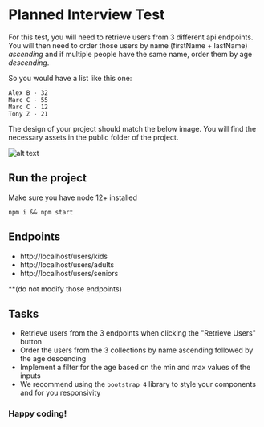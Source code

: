 # Planned Interview Test

For this test, you will need to retrieve users from 3 different api endpoints. You will then need to order those users by name (firstName + lastName) *ascending* and if multiple people have the same name, order them by age *descending*.

So you would have a list like this one:

```
Alex B - 32
Marc C - 55
Marc C - 12
Tony Z - 21
```

The design of your project should match the below image. You will find the necessary assets in the public folder of the project.

![alt text](https://github.com/entr-engineering/interview-test/blob/master/public/design.png)

## Run the project

Make sure you have node 12+ installed

`npm i && npm start`

## Endpoints

- http://localhost/users/kids
- http://localhost/users/adults
- http://localhost/users/seniors

**(do not modify those endpoints)

## Tasks

- Retrieve users from the 3 endpoints when clicking the "Retrieve Users" button
- Order the users from the 3 collections by name ascending followed by the age descending
- Implement a filter for the age based on the min and max values of the inputs
- We recommend using the `bootstrap 4` library to style your components and for you responsivity

### Happy coding!

